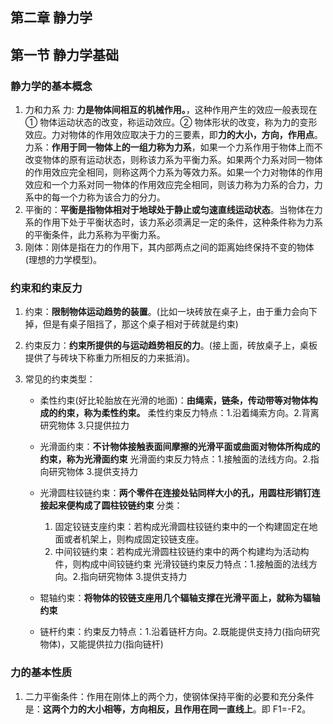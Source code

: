 ## 第二章 静力学

## 第一节 静力学基础

### 静力学的基本概念

1. 力和力系
   力: **力是物体间相互的机械作用。**，这种作用产生的效应一般表现在 ① 物体运动状态的改变，称运动效应。② 物体形状的改变，称为力的变形效应。力对物体的作用效应取决于力的三要素，即**力的大小，方向，作用点**。
   力系：**作用于同一物体上的一组力称为力系**，如果一个力系作用于物体上而不改变物体的原有运动状态，则称该力系为平衡力系。如果两个力系对同一物体的作用效应完全相同，则称这两个力系为等效力系。如果一个力对物体的作用效应和一个力系对同一物体的作用效应完全相同，则该力称为力系的合力，力系中的每一个力称为该合力的分力。
2. 平衡的：**平衡是指物体相对于地球处于静止或匀速直线运动状态**。当物体在力系的作用下处于平衡状态时，该力系必须满足一定的条件，这种条件称为力系的平衡条件，此力系称为平衡力系。
3. 刚体：刚体是指在力的作用下，其内部两点之间的距离始终保持不变的物体(理想的力学模型)。

### 约束和约束反力

1. 约束：**限制物体运动趋势的装置**。(比如一块砖放在桌子上，由于重力会向下掉，但是有桌子阻挡了，那这个桌子相对于砖就是约束)
2. 约束反力：**约束所提供的与运动趋势相反的力**。(接上面，砖放桌子上，桌板提供了与砖块下称重力所相反的力来抵消)。
3. 常见的约束类型：

   - 柔性约束(好比轮胎放在光滑的地面)：**由绳索，链条，传动带等对物体构成的约束，称为柔性约束。**
     柔性约束反力特点：1.沿着绳索方向。2.背离研究物体 3.只提供拉力

   - 光滑面约束：**不计物体接触表面间摩擦的光滑平面或曲面对物体所构成的约束，称为光滑面约束**
     光滑面约束反力特点：1.接触面的法线方向。2.指向研究物体 3.提供支持力

   - 光滑圆柱铰链约束：**两个零件在连接处钻同样大小的孔，用圆柱形销钉连接起来便构成了圆柱铰链约束**
     分类：

     1. 固定铰链支座约束：若构成光滑圆柱铰链约束中的一个构建固定在地面或者机架上，则构成固定铰链支座。
     2. 中间铰链约束：若构成光滑圆柱铰链约束中的两个构建均为活动构件，则构成中间铰链约束
        光滑铰链约束反力特点：1.接触面的法线方向。2.指向研究物体 3.提供支持力

   - 辊轴约束：**将物体的铰链支座用几个辐轴支撑在光滑平面上，就称为辐轴约束**
   - 链杆约束：约束反力特点：1.沿着链杆方向。2.既能提供支持力(指向研究物体)，又能提供拉力(指向链杆)

### 力的基本性质

1. 二力平衡条件：作用在刚体上的两个力，使钢体保持平衡的必要和充分条件是：**这两个力的大小相等，方向相反，且作用在同一直线上**。即 F1=-F2。
